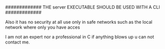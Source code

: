 #############
THE server EXECUTABLE SHOULD BE USED WITH A CLI 
#############

Also it has no security at all use only in safe networks such as the
local network where only you have acces

I am not an expert nor a professional in C if anything blows up u can not contact me.


